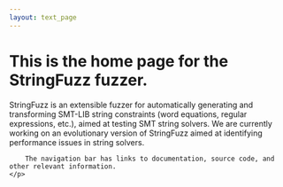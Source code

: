 ```yaml
---
layout: text_page
---
```


<div class="jumbotron">
    <h1>
        This is the home page for the StringFuzz fuzzer.
    </h1>
    <p class="lead">
        StringFuzz is an extensible fuzzer for automatically generating and transforming SMT-LIB string constraints (word equations, regular expressions, etc.), aimed at testing SMT string solvers. We are currently working on an evolutionary version of StringFuzz aimed at identifying performance issues in string solvers.

        The navigation bar has links to documentation, source code, and other relevant information.
    </p>
</div>
